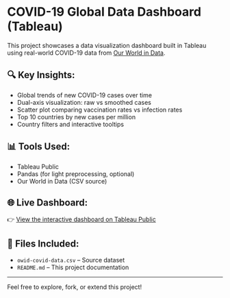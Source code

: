 # COVID-19 Global Data Dashboard (Tableau)

This project showcases a data visualization dashboard built in Tableau using real-world COVID-19 data from [Our World in Data](https://ourworldindata.org/covid-cases).

## 🔍 Key Insights:
- Global trends of new COVID-19 cases over time
- Dual-axis visualization: raw vs smoothed cases
- Scatter plot comparing vaccination rates vs infection rates
- Top 10 countries by new cases per million
- Country filters and interactive tooltips

## 📊 Tools Used:
- Tableau Public
- Pandas (for light preprocessing, optional)
- Our World in Data (CSV source)

## 🌐 Live Dashboard:
👉 [View the interactive dashboard on Tableau Public](https://public.tableau.com/app/profile/yourusername/viz/COVID19Dashboard/Dashboard1)

## 📁 Files Included:
- `owid-covid-data.csv` – Source dataset
- `README.md` – This project documentation

---

Feel free to explore, fork, or extend this project!

